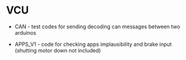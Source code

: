# VCU

- CAN - test codes for sending decoding can messages between two arduinos

- APPS_V1 - code for checking apps implausibility and brake input (shutting motor down not included)

